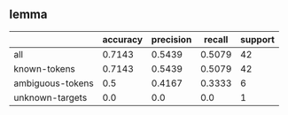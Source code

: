 
## lemma

|                  | accuracy | precision | recall | support |
|------------------|----------|-----------|--------|---------|
| all              | 0.7143   | 0.5439    | 0.5079 | 42      |
| known-tokens     | 0.7143   | 0.5439    | 0.5079 | 42      |
| ambiguous-tokens | 0.5      | 0.4167    | 0.3333 | 6       |
| unknown-targets  | 0.0      | 0.0       | 0.0    | 1       |

